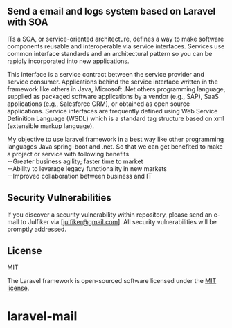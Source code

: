 

## Send a email and logs system based on Laravel with SOA
ITs a SOA, or service-oriented architecture, defines a way to make software components reusable and interoperable via service interfaces. Services use common interface standards and an architectural pattern so you can be rapidly incorporated into new applications.   

This interface is a service contract between the service provider and service consumer. Applications behind the service interface written in the framework like others in Java, Microsoft .Net others programming language, supplied as packaged software applications by a vendor (e.g., SAP), SaaS applications (e.g., Salesforce CRM), or obtained as open source applications.  Service interfaces are frequently defined using Web Service Definition Language (WSDL) which is a standard tag structure based on xml (extensible markup language).   

My objective to use laravel framework in a best way like other programming languages Java spring-boot and .net. So that we can get benefited to make a project or service with following benefits  
--Greater business agility; faster time to market   
--Ability to leverage legacy functionality in new markets   
--Improved collaboration between business and IT   
   
## Security Vulnerabilities

If you discover a security vulnerability within repository, please send an e-mail to Julfiker via [julfiker@gmail.com]. All security vulnerabilities will be promptly addressed.

## License
MIT

The Laravel framework is open-sourced software licensed under the [MIT license](https://opensource.org/licenses/MIT).
# laravel-mail
